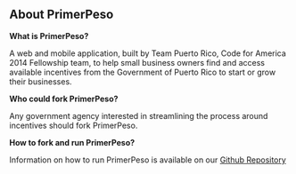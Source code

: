 ## About PrimerPeso

**What is PrimerPeso?**

A web and mobile application, built by Team Puerto Rico, Code for America 2014 Fellowship team, to help small business owners find and access available incentives from the Government of Puerto Rico to start or grow their businesses.

**Who could fork PrimerPeso?**

Any government agency interested in streamlining the process around incentives should fork PrimerPeso.


**How to fork and run PrimerPeso?**

Information on how to run PrimerPeso is available on our [Github Repository](https://github.com/codeforamerica/primerpeso/blob/master/README.md)


